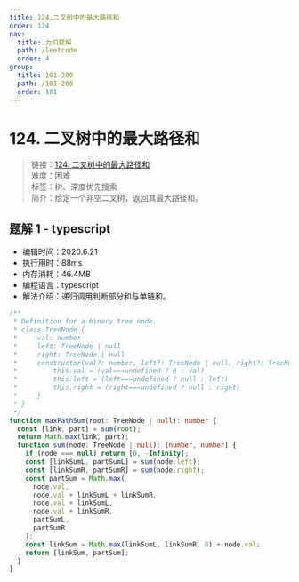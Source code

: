 ```yaml
---
title: 124.二叉树中的最大路径和
order: 124
nav:
  title: 力扣题解
  path: /leetcode
  order: 4
group:
  title: 101-200
  path: /101-200
  order: 101
---
```


# 124. 二叉树中的最大路径和

> 链接：[124. 二叉树中的最大路径和](https://leetcode-cn.com/problems/binary-tree-maximum-path-sum/)  
> 难度：困难  
> 标签：树、深度优先搜索  
> 简介：给定一个非空二叉树，返回其最大路径和。

## 题解 1 - typescript

- 编辑时间：2020.6.21
- 执行用时：88ms
- 内存消耗：46.4MB
- 编程语言：typescript
- 解法介绍：递归调用判断部分和与单链和。

```typescript
/**
 * Definition for a binary tree node.
 * class TreeNode {
 *     val: number
 *     left: TreeNode | null
 *     right: TreeNode | null
 *     constructor(val?: number, left?: TreeNode | null, right?: TreeNode | null) {
 *         this.val = (val===undefined ? 0 : val)
 *         this.left = (left===undefined ? null : left)
 *         this.right = (right===undefined ? null : right)
 *     }
 * }
 */
function maxPathSum(root: TreeNode | null): number {
  const [link, part] = sum(root);
  return Math.max(link, part);
  function sum(node: TreeNode | null): [number, number] {
    if (node === null) return [0, -Infinity];
    const [linkSumL, partSumL] = sum(node.left);
    const [linkSumR, partSumR] = sum(node.right);
    const partSum = Math.max(
      node.val,
      node.val + linkSumL + linkSumR,
      node.val + linkSumL,
      node.val + linkSumR,
      partSumL,
      partSumR
    );
    const linkSum = Math.max(linkSumL, linkSumR, 0) + node.val;
    return [linkSum, partSum];
  }
}
```
